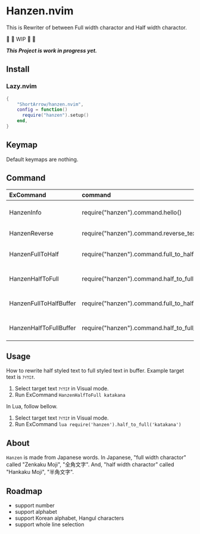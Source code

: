# Hanzen.nvim

This is Rewriter of between Full width charactor and Half width charactor.

👷 🚧 WIP 🚧 👷

***This Project is work in progress yet.***

## Install

### Lazy.nvim

```lua
{
    "ShortArrow/hanzen.nvim",
    config = function()
      require("hanzen").setup()
    end,
}
```

## Keymap

Default keymaps are nothing.

## Command

<!-- markdownlint-disable MD013 -->
|ExCommand|command|description|options|
|:- |:- |:-:|:-:|
|HanzenInfo|require("hanzen").command.hello()|print("Hello, I am Hanzen!")||
|HanzenReverse|require("hanzen").command.reverse_text()| Rewrite text reversed ||
|HanzenFullToHalf|require("hanzen").command.full_to_half(option)| Selected text full to half|['hiragana','katakana','alphabet', 'number', 'all']|
|HanzenHalfToFull|require("hanzen").command.half_to_full(option)| Selected text half to full|['hiragana','katakana','alphabet', 'number', 'all']|
|HanzenFullToHalfBuffer|require("hanzen").command.full_to_half_buffer()| Selected buffer full to half||
|HanzenHalfToFullBuffer|require("hanzen").command.half_to_full_buffer()| Selected buffer half to full||
<!-- markdownlint-enable MD013 -->

## Usage

How to rewrite half styled text to full styled text in buffer.
Example target text is `ｱｲｳｴｵ`.

1. Select target text `ｱｲｳｴｵ` in Visual mode.
1. Run ExCommand `HanzenHalfToFull katakana`

In Lua, follow bellow.

1. Select target text `ｱｲｳｴｵ` in Visual mode.
1. Run ExCommand `lua require('hanzen').half_to_full('katakana')`

## About

`Hanzen` is made from Japanese words.
In Japanese, "full width charactor" called "Zenkaku Moji", "全角文字".
And, "half width charactor" called "Hankaku Moji", "半角文字".

## Roadmap

- support number
- support alphabet
- support Korean alphabet, Hangul characters
- support whole line selection
